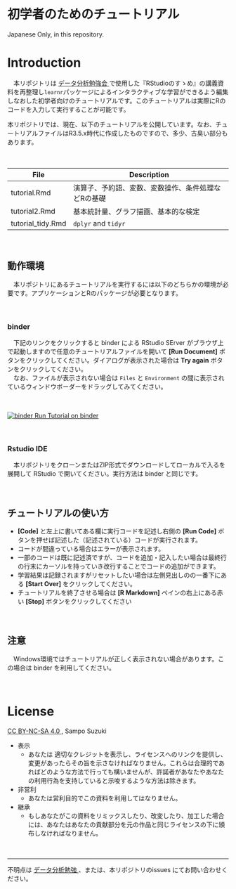 初学者のためのチュートリアル
================

Japanese Only, in this repository.

# Introduction

　本リポジトリは [データ分析勉強会
<i class="fa fa-external-link"></i>](https://sites.google.com/site/kantometrics/home)
で使用した『RStudioのすゝめ』の講義資料を再整理し`learnr`パッケージによるインタラクティブな学習ができるよう編集しなおした初学者向けのチュートリアルです。このチュートリアルは実際にRのコードを入力して実行することが可能です。

本リポジトリでは、現在、以下のチュートリアルを公開しています。なお、チュートリアルファイルはR3.5.x時代に作成したものですので、多少、古臭い部分もあります。

　

| File               | Description                |
| ------------------ | -------------------------- |
| tutorial.Rmd       | 演算子、予約語、変数、変数操作、条件処理などRの基礎 |
| tutorial2.Rmd      | 基本統計量、グラフ描画、基本的な検定         |
| tutorial\_tidy.Rmd | `dplyr` and `tidyr`        |

　

## 動作環境

　本リポジトリにあるチュートリアルを実行するには以下のどちらかの環境が必要です。アプリケーションとRのパッケージが必要となります。

　

### binder

　下記のリンクをクリックすると binder による RStudio SErver
がブラウザ上で起動しますので任意のチュートリアルファイルを開いて
**\[Run Document\]** ボタンをクリックしてください。ダイアログが表示された場合は **Try again**
ボタンをクリックしてください。  
　なお、ファイルが表示されない場合は `Files` と `Environment`
の間に表示されているウィンドウボーダーをドラッグしてみてください。

　

[![binder](https://mybinder.org/badge_logo.svg) Run Tutorial on
binder](https://mybinder.org/v2/gh/k-metrics/learnr/master?urlpath=rstudio)

　

### Rstudio IDE

　本リポジトリをクローンまたはZIP形式でダウンロードしてローカルで入るを展開して RStudio で開いてください。実行方法は binder
と同じです。

　

## チュートリアルの使い方

  - **\[Code\]** と左上に書いてある欄に実行コードを記述し右側の **\[Run Code\]**
    ボタンを押せば記述した（記述されている）コードが実行されます。
  - コードが間違っている場合はエラーが表示されます。
  - 一部のコードは既に記述済ですが、コードを追加・記入したい場合は最終行の行末にカーソルを持っていき改行することでコードの追加ができます。
  - 学習結果は記録されますがリセットしたい場合は左側見出しのの一番下にある **\[Start Over\]** をクリックしてください。
  - チュートリアルを終了させる場合は **\[R Markdown\]** ペインの右上にある赤い **\[Stop\]**
    ボタンをクリックしてください

　

## 注意

　Windows環境ではチュートリアルが正しく表示されない場合があります。この場合は binder を利用してください。

　

# License

[CC BY-NC-SA 4.0
<i class="fa fa-external-link"></i>](https://creativecommons.org/licenses/by-nc-sa/4.0/deed.ja)
, Sampo Suzuki

  - 表示
      - あなたは
        適切なクレジットを表示し、ライセンスへのリンクを提供し、変更があったらその旨を示さなければなりません。これらは合理的であればどのような方法で行っても構いませんが、許諾者があなたやあなたの利用行為を支持していると示唆するような方法は除きます。
  - 非営利
      - あなたは営利目的でこの資料を利用してはなりません。
  - 継承
      - もしあなたがこの資料をリミックスしたり、改変したり、加工した場合には、あなたはあなたの貢献部分を元の作品と同じライセンスの下に頒布しなければなりません。

　

-----

不明点は [データ分析勉強
<i class="fa fa-external-link"></i>](https://sites.google.com/site/kantometrics/home)
、または、本リポジトリのissues にてお問い合わせください。
